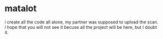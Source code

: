# matalot
i create all the code all alone, my partner was supposed to upload the scan. I hope that you will not see it becuse all the project will be here, but I doubt it. 
